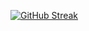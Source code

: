 [![GitHub Streak](https://streak-stats.demolab.com?user=vibofl1&theme=dark)](https://git.io/streak-stats)
